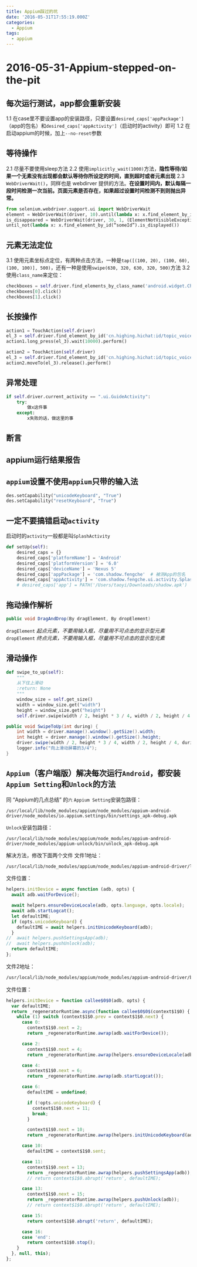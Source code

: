 ```yaml
---
title: Appium踩过的坑
date: '2016-05-31T17:55:19.000Z'
categories:
  - Appium
tags:
  - appium
---
```


# 2016-05-31-Appium-stepped-on-the-pit

## 每次运行测试，app都会重新安装

1.1 在case里不要设置app的安装路径，只要设置`desired_caps['appPackage']`（app的包名）和`desired_caps['appActivity']`（启动时的activity）即可 1.2 在启动appium的时候，加上`--no-reset`参数

## 等待操作

2.1 尽量不要使用sleep方法 2.2 使用`implicitly_wait(1000)`方法，**隐性等待/如果一个无素没有出现都会默认等待你所设定的时间，直到超时或者元素出现** 2.3 `WebDriverWait()`，同样也是 webdirver 提供的方法。**在设置时间内，默认每隔一段时间检测一次当前。页面元素是否存在，如果超过设置时间检测不到则抛出异常。**

```python
from selenium.webdriver.support.ui import WebDriverWait
element = WebDriverWait(driver, 10).until(lambda x: x.find_element_by_id(“someId”))
is_disappeared = WebDriverWait(driver, 30, 1, (ElementNotVisibleException)).
until_not(lambda x: x.find_element_by_id(“someId”).is_displayed())
```

## 元素无法定位

3.1 使用元素坐标点定位，有两种点击方法，一种是`tap([(100, 20), (100, 60), (100, 100)], 500)`，还有一种是使用`swipe(630, 320, 630, 320, 500)`方法 3.2 使用`class_name`来定位：

```python
checkboxes = self.driver.find_elements_by_class_name('android.widget.CheckBox')     # 获取页面class_name为android.widget.CheckBox的所有元素，形成一个list
checkboxes[0].click()                                                               # 指定元素进行操作
checkboxes[1].click()                                                               # 指定元素进行操作
```

## 长按操作

```python
action1 = TouchAction(self.driver)
el_3 = self.driver.find_element_by_id('cn.highing.hichat:id/topic_voice_send')
action1.long_press(el_3).wait(10000).perform()
```

```python
action2 = TouchAction(self.driver)
el_3 = self.driver.find_element_by_id('cn.highing.hichat:id/topic_voice_send')
action2.moveTo(el_3).release().perform()
```

## 异常处理

```python
if self.driver.current_activity == ".ui.GuideActivity":
    try:
        做x这件事
    except:
        x失败的话，做这里的事
```

## 断言

## appium运行结果报告

## `appium`设置不使用`appium`只带的输入法

```python
des.setCapability("unicodeKeyboard", "True")
des.setCapability("resetKeyboard", "True")
```

## 一定不要搞错启动`activity`

启动时的`activity`一般都是叫`SplashActivity`

```python
def setUp(self):
    desired_caps = {}
    desired_caps['platformName'] = 'Android'
    desired_caps['platformVersion'] = '6.0'
    desired_caps['deviceName'] = 'Nexus 5'
    desired_caps['appPackage'] = 'com.shadow.fengche'  # 被测App的包名
    desired_caps['appActivity'] = 'com.shadow.fengche.ui.activity.SplashActivity'  # 启动时的Activity
    # desired_caps['app'] = PATH('/Users/taoyi/Downloads/shadow.apk')
```

## 拖动操作解析

```java
public void DragAndDrop(By dragElement, By dropElement)
```

`dragElement` _起点元素，不要用输入框，尽量用不可点击的显示型元素_ `dropElement` _终点元素，不要用输入框，尽量用不可点击的显示型元素_

## 滑动操作

```python
def swipe_to_up(self):
    """
    从下往上滑动
    :return: None
    """
    window_size = self.get_size()
    width = window_size.get("width")
    height = window_size.get("height")
    self.driver.swipe(width / 2, height * 3 / 4, width / 2, height / 4, 500)
```

```java
public void SwipeToUp(int during) {
    int width = driver.manage().window().getSize().width;
    int height = driver.manage().window().getSize().height;
    driver.swipe(width / 2, height * 3 / 4, width / 2, height / 4, during);
    logger.info("向上滑动屏幕的3/4");
}
```

## `Appium`（客户端版）解决每次运行`Android`，都安装`Appium Setting`和`Unlock`的方法

同 “Appium的几点总结” 的`六` `Appium Setting`安装包路径：

```text
/usr/local/lib/node_modules/appium/node_modules/appium-android-driver/node_modules/io.appium.settings/bin/settings_apk-debug.apk
```

`Unlock`安装包路径：

```text
/usr/local/lib/node_modules/appium/node_modules/appium-android-driver/node_modules/appium-unlock/bin/unlock_apk-debug.apk
```

解决方法，修改下面两个文件 文件1地址：

```bash
/usr/local/lib/node_modules/appium/node_modules/appium-android-driver/lib/android-helpers.js
```

文件位置：

```javascript
helpers.initDevice = async function (adb, opts) {
  await adb.waitForDevice();

  await helpers.ensureDeviceLocale(adb, opts.language, opts.locale);
  await adb.startLogcat();
  let defaultIME;
  if (opts.unicodeKeyboard) {
    defaultIME = await helpers.initUnicodeKeyboard(adb);
  }
//  await helpers.pushSettingsApp(adb);                                         # 注释掉
//  await helpers.pushUnlock(adb);                                              # 注释掉
  return defaultIME;
};
```

文件2地址：

```bash
/usr/local/lib/node_modules/appium/node_modules/appium-android-driver/build/lib/android-helpers.js
```

文件位置：

```javascript
helpers.initDevice = function callee$0$0(adb, opts) {
  var defaultIME;
  return _regeneratorRuntime.async(function callee$0$0$(context$1$0) {
    while (1) switch (context$1$0.prev = context$1$0.next) {
      case 0:
        context$1$0.next = 2;
        return _regeneratorRuntime.awrap(adb.waitForDevice());

      case 2:
        context$1$0.next = 4;
        return _regeneratorRuntime.awrap(helpers.ensureDeviceLocale(adb, opts.language, opts.locale));

      case 4:
        context$1$0.next = 6;
        return _regeneratorRuntime.awrap(adb.startLogcat());

      case 6:
        defaultIME = undefined;

        if (!opts.unicodeKeyboard) {
          context$1$0.next = 11;
          break;
        }

        context$1$0.next = 10;
        return _regeneratorRuntime.awrap(helpers.initUnicodeKeyboard(adb));

      case 10:
        defaultIME = context$1$0.sent;

      case 11:
        context$1$0.next = 13;
        return _regeneratorRuntime.awrap(helpers.pushSettingsApp(adb));
        // return context$1$0.abrupt('return', defaultIME);                     # 添加新的 return，相当于跳过该步骤

      case 13:
        context$1$0.next = 15;
        return _regeneratorRuntime.awrap(helpers.pushUnlock(adb));
        // return context$1$0.abrupt('return', defaultIME);                     # 添加新的 return，相当于跳过该步骤

      case 15:
        return context$1$0.abrupt('return', defaultIME);

      case 16:
      case 'end':
        return context$1$0.stop();
    }
  }, null, this);
};
```

